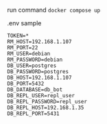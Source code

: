 run command `docker compose up`

.env sample
``` .env sample
TOKEN=*
RM_HOST=192.168.1.107
RM_PORT=22
RM_USER=debian
RM_PASSWORD=debian
DB_USER=postgres
DB_PASSWORD=postgres
DB_HOST=192.168.1.107
DB_PORT=5432
DB_DATABASE=db_bot
DB_REPL_USER=repl_user
DB_REPL_PASSWORD=repl_user
DB_REPL_HOST=192.168.1.35
DB_REPL_PORT=5431

```
